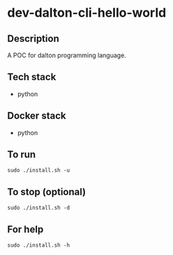# dev-dalton-cli-hello-world

## Description
A POC for dalton programming language.

## Tech stack
- python

## Docker stack
- python

## To run
`sudo ./install.sh -u`

## To stop (optional)
`sudo ./install.sh -d`

## For help
`sudo ./install.sh -h`
